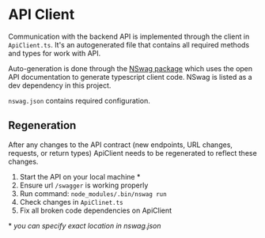 # API Client

Communication with the backend API is implemented through the client in `ApiClient.ts`. It's an autogenerated file that contains all required methods and types for work with API. 

Auto-generation is done through the [NSwag package](https://openbase.com/js/nswag/documentation) which uses the open API documentation to generate typescript client code. NSwag is listed as a dev dependency in this project. 


`nswag.json` contains required configuration.

## Regeneration

After any changes to the API contract (new endpoints, URL changes, requests, or return types) ApiClient needs to be regenerated to reflect these changes. 


1. Start the API on your local machine *
1. Ensure url `/swagger` is working properly 
1. Run command: `node_modules/.bin/nswag run`
1. Check changes in `ApiClinet.ts`
1. Fix all broken code dependencies on ApiClient

\* *you can specify exact location in nswag.json*

